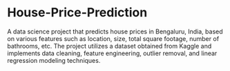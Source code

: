 # House-Price-Prediction
A data science project that predicts house prices in Bengaluru, India, based on various features such as location, size, total square footage, number of bathrooms, etc. The project utilizes a dataset obtained from Kaggle and implements data cleaning, feature engineering, outlier removal, and linear regression modeling techniques.
